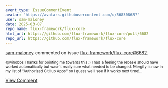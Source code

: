 ```yaml
---
event_type: IssueCommentEvent
avatar: "https://avatars.githubusercontent.com/u/56830868?"
user: sam-maloney
date: 2025-03-07
repo_name: flux-framework/flux-core
html_url: https://github.com/flux-framework/flux-core/pull/6682
repo_url: https://github.com/flux-framework/flux-core
---
```


<a href='https://github.com/sam-maloney' target='_blank'>sam-maloney</a> commented on issue <a href='https://github.com/flux-framework/flux-core/pull/6682' target='_blank'>flux-framework/flux-core#6682</a>.

<small>@wihobbs Thanks for pointing me towards this :) I had a feeling the rebase should have worked automatically but wasn't really sure what needed to be changed. Mergify is now in my list of "Authorized GitHub Apps" so I guess we'll see if it works next time!...</small>

<a href='https://github.com/flux-framework/flux-core/pull/6682' target='_blank'>View Comment</a>